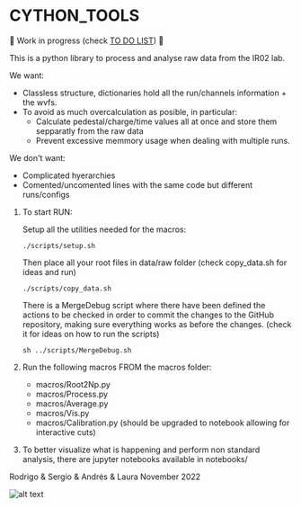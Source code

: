 # CYTHON_TOOLS

:construction: 
Work in progress (check [TO DO LIST](https://github.com/CIEMAT-Neutrino/CYTHON_TOOLS/blob/main/To_Do.md))
:construction:

This is a python library to process and analyse raw data from the IR02 lab.

We want:
* Classless structure, dictionaries hold all the run/channels information + the wvfs.   
* To avoid as much overcalculation as posible, in particular:
    - Calculate pedestal/charge/time values all at once and store them sepparatly from the raw data
    - Prevent excessive memmory usage when dealing with multiple runs. 

We don't want:
* Complicated hyerarchies
* Comented/uncomented lines with the same code but different runs/configs



1. To start RUN:

    Setup all the utilities needed for the macros:
    ```
    ./scripts/setup.sh 
    ```
    
    Then place all your root files in data/raw folder (check copy_data.sh for ideas and run)
    ```
    ./scripts/copy_data.sh
    ```
    
    There is a MergeDebug script where there have been defined the actions to be checked in order to commit the changes to the GitHub repository, making sure everything works as before the changes. (check it for ideas on how to run the scripts)
    ```
    sh ../scripts/MergeDebug.sh
    ```

2. Run the following macros FROM the macros folder:
    - macros/Root2Np.py
    - macros/Process.py
    - macros/Average.py
    - macros/Vis.py
    - macros/Calibration.py (should be upgraded to notebook allowing for interactive cuts)
    
3. To better visualize what is happening and perform non standard analysis, there are jupyter notebooks available in notebooks/

Rodrigo & Sergio & Andrés & Laura
November 2022

![alt text](https://i.imgflip.com/72cpdl.jpg)


